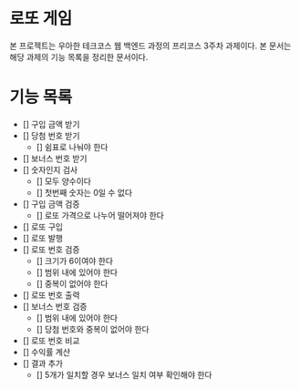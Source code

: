 # 로또 게임
본 프로젝트는 우아한 테크코스 웹 백엔드 과정의 프리코스 3주차 과제이다.
본 문서는 해당 과제의 기능 목록을 정리한 문서이다.

# 기능 목록
- [] 구입 금액 받기
- [] 당첨 번호 받기
  - [] 쉼표로 나눠야 한다
- [] 보너스 번호 받기
- [] 숫자인지 검사
  - [] 모두 양수이다
  - [] 첫번째 숫자는 0일 수 없다
- [] 구입 금액 검증
  - [] 로또 가격으로 나누어 떨어져야 한다
- [] 로또 구입
- [] 로또 발행
- [] 로또 번호 검증
  - [] 크기가 6이여야 한다
  - [] 범위 내에 있어야 한다
  - [] 중복이 없어야 한다
- [] 로또 번호 출력
- [] 보너스 번호 검증
  - [] 범위 내에 있어야 한다
  - [] 당첨 번호와 중복이 없어야 한다
- [] 로또 번호 비교
- [] 수익률 계산
- [] 결과 추가
  - [] 5개가 일치할 경우 보너스 일치 여부 확인해야 한다